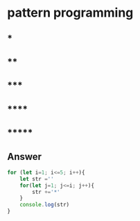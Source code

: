# pattern programming

## *
## **
## ***
## ****
## *****

## Answer
```javascript
for (let i=1; i<=5; i++){
    let str =''
    for(let j=1; j<=i; j++){
        str +='*'
    }
    console.log(str)
}
```

